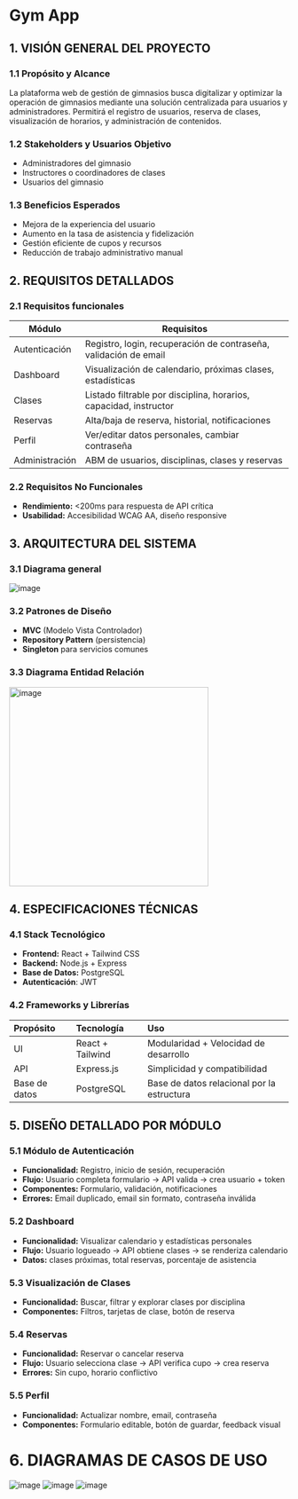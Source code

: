 # Gym App

## 1. VISIÓN GENERAL DEL PROYECTO
### 1.1 Propósito y Alcance
La plataforma web de gestión de gimnasios busca digitalizar y optimizar la operación de gimnasios mediante una solución centralizada para usuarios y administradores. Permitirá el registro de usuarios, reserva de clases, visualización de horarios, y administración de contenidos.

### 1.2 Stakeholders y Usuarios Objetivo
- Administradores del gimnasio
- Instructores o coordinadores de clases
- Usuarios del gimnasio

### 1.3 Beneficios Esperados
- Mejora de la experiencia del usuario
- Aumento en la tasa de asistencia y fidelización
- Gestión eficiente de cupos y recursos
- Reducción de trabajo administrativo manual

## 2. REQUISITOS DETALLADOS
### 2.1 Requisitos funcionales
| Módulo        | Requisitos    |
| ------------- | ------------- |
| Autenticación  | Registro, login, recuperación de contraseña, validación de email  |
| Dashboard  | Visualización de calendario, próximas clases, estadísticas  |
| Clases  | Listado filtrable por disciplina, horarios, capacidad, instructor |
| Reservas  | Alta/baja de reserva, historial, notificaciones |
| Perfil  | Ver/editar datos personales, cambiar contraseña  |
| Administración  | ABM de usuarios, disciplinas, clases y reservas  |

### 2.2 Requisitos No Funcionales

- **Rendimiento:** <200ms para respuesta de API crítica
- **Usabilidad:** Accesibilidad WCAG AA, diseño responsive

## 3. ARQUITECTURA DEL SISTEMA
### 3.1 Diagrama general
![image](https://github.com/user-attachments/assets/8155705b-f8f7-4c5c-a41e-bf9b3b057029)

### 3.2 Patrones de Diseño

- **MVC** (Modelo Vista Controlador)
- **Repository Pattern** (persistencia)
- **Singleton** para servicios comunes

### 3.3 Diagrama Entidad Relación
<img width="359" alt="image" src="https://github.com/user-attachments/assets/ed2dccad-b3d0-482a-97e5-dcc5a41a8a3b" />

## 4. ESPECIFICACIONES TÉCNICAS

### 4.1 Stack Tecnológico

- **Frontend:** React + Tailwind CSS
- **Backend:** Node.js + Express
- **Base de Datos:** PostgreSQL
- **Autenticación**: JWT

### 4.2 Frameworks y Librerías
| Propósito | Tecnología | Uso |
| :---         | :---      | :--- |
| UI   | React + Tailwind     | Modularidad + Velocidad de desarrollo    |
| API     | Express.js       | Simplicidad y compatibilidad      |
| Base de datos     | PostgreSQL       | Base de datos relacional por la estructura  |

## 5. DISEÑO DETALLADO POR MÓDULO

### 5.1 Módulo de Autenticación

- **Funcionalidad:** Registro, inicio de sesión, recuperación
- **Flujo:** Usuario completa formulario → API valida → crea usuario + token
- **Componentes:** Formulario, validación, notificaciones
- **Errores:** Email duplicado, email sin formato, contraseña inválida

### 5.2 Dashboard

- **Funcionalidad:** Visualizar calendario y estadísticas personales
- **Flujo:** Usuario logueado → API obtiene clases → se renderiza calendario
- **Datos:** clases próximas, total reservas, porcentaje de asistencia

### 5.3 Visualización de Clases

- **Funcionalidad:** Buscar, filtrar y explorar clases por disciplina
- **Componentes:** Filtros, tarjetas de clase, botón de reserva

### 5.4 Reservas

- **Funcionalidad:** Reservar o cancelar reserva
- **Flujo:** Usuario selecciona clase → API verifica cupo → crea reserva
- **Errores:** Sin cupo, horario conflictivo

### 5.5 Perfil

- **Funcionalidad:** Actualizar nombre, email, contraseña
- **Componentes:** Formulario editable, botón de guardar, feedback visual

# 6. DIAGRAMAS DE CASOS DE USO
![image](https://github.com/user-attachments/assets/7b6892c2-12c1-46db-aab7-639c864ed98e)
![image](https://github.com/user-attachments/assets/5853c52b-024d-4362-b733-219ba053bb78)
![image](https://github.com/user-attachments/assets/1e5d6a7b-7f3d-4bac-9c2c-0c9ee33fb85e)





